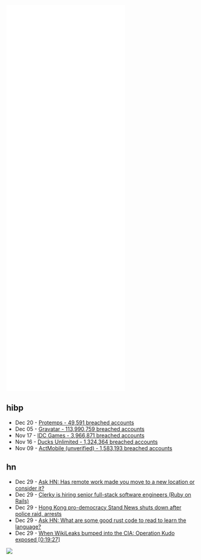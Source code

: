 ![Metrics](https://raw.githubusercontent.com/phixion/phixion/master/metrics.svg)

## hibp

<!--
for https://github.com/phixion/phixion/blob/main/.github/workflows/feeds.yml
-->
<!--START_SECTION:haveibeenpwnd-->
- Dec 20 - [Protemps - 49,591 breached accounts](https://haveibeenpwned.com/PwnedWebsites#Protemps)
- Dec 05 - [Gravatar - 113,990,759 breached accounts](https://haveibeenpwned.com/PwnedWebsites#Gravatar)
- Nov 17 - [IDC Games - 3,966,871 breached accounts](https://haveibeenpwned.com/PwnedWebsites#IDCGames)
- Nov 16 - [Ducks Unlimited - 1,324,364 breached accounts](https://haveibeenpwned.com/PwnedWebsites#DucksUnlimited)
- Nov 09 - [ActMobile (unverified) - 1,583,193 breached accounts](https://haveibeenpwned.com/PwnedWebsites#ActMobile)
<!--END_SECTION:haveibeenpwnd-->

## hn

<!--
for https://github.com/phixion/phixion/blob/main/.github/workflows/feeds.yml
-->
<!--START_SECTION:hn-->
- Dec 29 - [Ask HN: Has remote work made you move to a new location or consider it?](https://news.ycombinator.com/item?id=29724108)
- Dec 29 - [Clerky is hiring senior full-stack software engineers (Ruby on Rails)](https://jobs.lever.co/clerky/295375d9-c3d9-4ec8-99e0-bc5ac6232a64)
- Dec 29 - [Hong Kong pro-democracy Stand News shuts down after police raid, arrests](https://www.reuters.com/business/media-telecom/hong-kong-police-arrest-6-current-or-former-staff-online-media-outlet-2021-12-28/)
- Dec 29 - [Ask HN: What are some good rust code to read to learn the language?](https://news.ycombinator.com/item?id=29723455)
- Dec 29 - [When WikiLeaks bumped into the CIA: Operation Kudo exposed [0:19:27]](https://streaming.media.ccc.de/rc3/relive/409)
<!--END_SECTION:hn-->

<!--
for https://yhype.me
-->
![](https://hit.yhype.me/github/profile?user_id=13013670)
